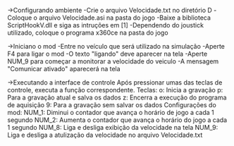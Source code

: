



->Configurando ambiente
    -Crie o arquivo Velocidade.txt no diretório D
    -Coloque o arquivo Velocidade.asi na pasta do jogo
    -Baixe a biblioteca ScriptHookV.dll e siga as intruções em [1]
    -Dependendo do joustick utilizado, coloque o programa x360ce na pasta do jogo

->Iniciano o mod
    -Entre no veículo que será utilizado na simulação
    -Aperte F4 para ligar o mod
    -O texto "ligando" deve aparecer na tela
    -Aperte NUM_9 para começar a monitorar a velocidade do veiculo
    -A mensagem "Comunicar ativado" aparecerá na tela

->Executando a interface de controle
    Após pressionar umas das teclas de controle, executa a função correspondente.
        Teclas:
            o: Inicia a gravação
            p: Para a gravação atual e salva os dados
            z: Encerra a execução do programa de aquisição
            9: Para a gravação sem salvar os dados
    Configurações do mod:
        NUM_1: Diminui o contador que avança o horário de jogo a cada 1 segundo
        NUM_2: Aumenta o contador que avança o horário do jogo a cada 1 segundo
        NUM_8: Liga e desliga exibição da velocidade na tela
        NUM_9: Liga e desliga a atulização da velocidade no arquivo Velocidade.txt